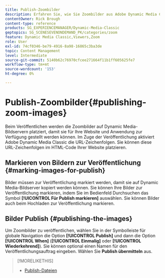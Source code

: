 ```yaml
---
title: Publish-Zoombilder
description: Erfahren Sie, wie Sie Zoombilder aus Adobe Dynamic Media Classic veröffentlichen.
contentOwner: Rick Brough
content-type: reference
products: SG_EXPERIENCEMANAGER/Dynamic-Media-Classic
geptopics: SG_SCENESEVENONDEMAND_PK/categories/zoom
feature: Dynamic Media Classic,Viewers,Zoom
role: User
exl-id: 74cf0346-be79-4916-8a98-16865c3ba3de
topic: Content Management
level: Intermediate
source-git-commit: 5140b62c76970cfcee271664f11b1ff605625fe7
workflow-type: tm+mt
source-wordcount: '153'
ht-degree: 0%

---
```


# Publish-Zoombilder{#publishing-zoom-images}

Beim Veröffentlichen werden die Zoombilder auf Dynamic Media-Bildservern platziert, damit sie für Ihre Website und Anwendung zur Verfügung gestellt werden können. Im Zuge der Veröffentlichung aktiviert Adobe Dynamic Media Classic die URL-Zeichenfolgen. Sie können diese URL-Zeichenfolgen im HTML-Code Ihrer Website platzieren.

## Markieren von Bildern zur Veröffentlichung {#marking-images-for-publish}

Bilder müssen zur Veröffentlichung markiert werden, damit sie auf Dynamic Media-Bildserver kopiert werden können. Sie können Ihre Bilder zur Veröffentlichung markieren, indem Sie im Bedienfeld Durchsuchen das Symbol **[!UICONTROL Für Publish markieren]** auswählen. Sie können Bilder auch beim Hochladen zur Veröffentlichung markieren.

## Bilder Publish {#publishing-the-images}

Um Zoombilder zu veröffentlichen, wählen Sie in der Symbolleiste für globale Navigation die Option **[!UICONTROL Publish]** und dann die Option **[!UICONTROL When]** (**[!UICONTROL Einmalig]** oder **[!UICONTROL Wiederkehrend]**). Sie können optional einen Namen für den Veröffentlichungsauftrag eingeben. Wählen Sie **Publish übermitteln** aus.

>[!MORELIKETHIS]
>
>* [Publish-Dateien](publishing-files.md#publishing_files)
